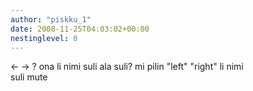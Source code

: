 ```yaml
---
author: "piskku_1"
date: 2008-11-25T04:03:02+00:00
nestinglevel: 0
---
```

<- -> ? ona li nimi suli ala suli? mi pilin "left" "right" li nimi  
suli mute